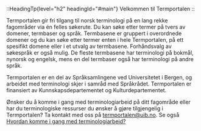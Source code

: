 ::HeadingTp{level="h2" headingId="#main"}
Velkommen til Termportalen
::

Termportalen gir fri tilgang til norsk terminologi på en lang rekke
fagområder via én felles søkerute. Du kan søke etter termer på tvers
av domener, termbaser og språk. Termbasene er gruppert i overordnede
domener og du kan søke etter termer enten i hele Termportalen, på ett
spesifikt domene eller i et utvalg av termbasene. Forhåndsvalg av
søkespråk er også mulig. De fleste termbasene har terminologi på
bokmål, nynorsk og engelsk, mens en del termbaser også har terminologi
på andre språk.

Termportalen er en del av Språksamlingene ved Universitetet i Bergen,
og arbeidet med terminologi skjer i samråd med Språkrådet.
Termportalen er finansiert av Kunnskapsdepartementet og
Kulturdepartementet.

Ønsker du å komme i gang med terminologiarbeid på ditt fagområde eller
har du terminologiske ressurser du ønsker å gjøre tilgjengelig i
Termportalen? Ta kontakt med oss på
[termportalen@uib.no](mailto:termportalen@uib.no). Se også [Hvordan
komme i gang med terminologiarbeid?](/om#kommeiGang)
